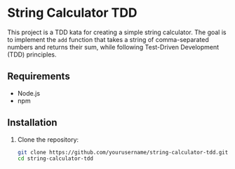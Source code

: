 # String Calculator TDD

This project is a TDD kata for creating a simple string calculator. The goal is to implement the `add` function that takes a string of comma-separated numbers and returns their sum, while following Test-Driven Development (TDD) principles.

## Requirements
- Node.js
- npm

## Installation
1. Clone the repository:
   ```bash
   git clone https://github.com/yourusername/string-calculator-tdd.git
   cd string-calculator-tdd
